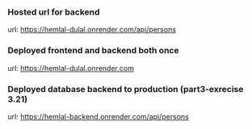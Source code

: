 ### Hosted url for backend

url: https://hemlal-dulal.onrender.com/api/persons

### Deployed frontend and backend both once

url: https://hemlal-dulal.onrender.com

### Deployed database backend to production (part3-exrecise 3.21)

url: https://hemlal-backend.onrender.com/api/persons
